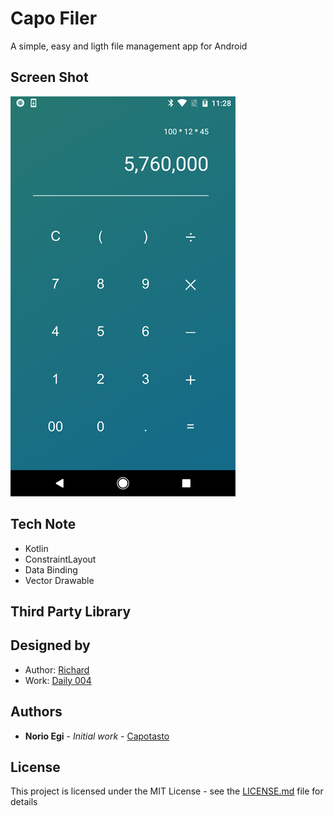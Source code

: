 # Capo Filer

A simple, easy and ligth file management app for Android

## Screen Shot

![TOP](https://raw.githubusercontent.com/Capotasto/Capo-Calculator/images/images/screen-shot.png)

## Tech Note
- Kotlin
- ConstraintLayout
- Data Binding
- Vector Drawable

## Third Party Library

## Designed by
- Author: [Richard](https://dribbble.com/Fecony)
- Work: [Daily 004](https://dribbble.com/shots/4725810-Calculator-Daily-004)

## Authors

* **Norio Egi** - *Initial work* - [Capotasto](https://github.com/Capotasto)

## License

This project is licensed under the MIT License - see the [LICENSE.md](LICENSE.md) file for details
